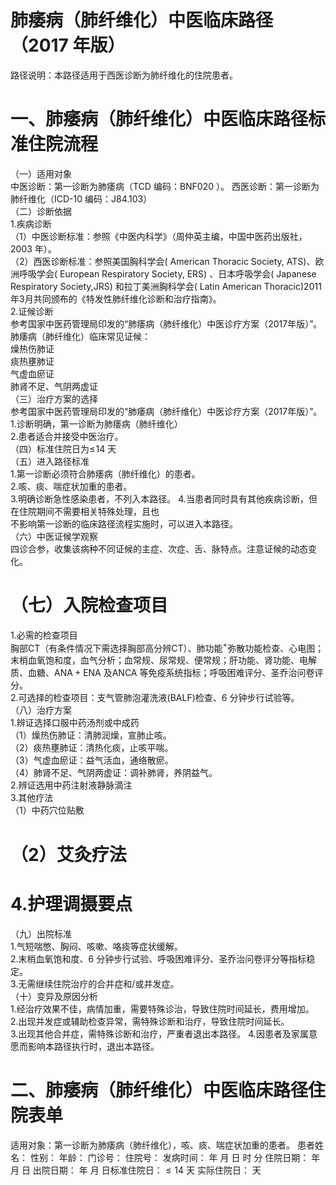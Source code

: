# 肺痿病（肺纤维化）中医临床路径  （2017 年版）  
路径说明：本路径适用于西医诊断为肺纤维化的住院患者。  
# 一、肺痿病（肺纤维化）中医临床路径标准住院流程  
（一）适用对象  
中医诊断：第一诊断为肺痿病（TCD 编码：BNF020 ）。 西医诊断：第一诊断为肺纤维化（ICD-10 编码：J84.103）  
（二）诊断依据  
1.疾病诊断  
（1）中医诊断标准：参照《中医内科学》（周仲英主编，中国中医药出版社，2003 年）。  
（2）西医诊断标准：参照美国胸科学会( American Thoracic Society, ATS)、欧洲呼吸学会( European Respiratory Society, ERS) 、日本呼吸学会( Japanese Respiratory Society,JRS) 和拉丁美洲胸科学会( Latin American Thoracic)2011年3月共同颁布的《特发性肺纤维化诊断和治疗指南》。  
2.证候诊断  
参考国家中医药管理局印发的“肺痿病（肺纤维化）中医诊疗方案（2017年版）”。  
肺痿病（肺纤维化）临床常见证候：  
燥热伤肺证  
痰热壅肺证  
气虚血瘀证  
肺肾不足、气阴两虚证  
（三）治疗方案的选择  
参考国家中医药管理局印发的“肺痿病（肺纤维化）中医诊疗方案（2017年版）”。  
1.诊断明确，第一诊断为肺痿病（肺纤维化）  
2.患者适合并接受中医治疗。  
（四）标准住院日为$\leqslant\!14$ 天  
（五）进入路径标准  
1.第一诊断必须符合肺痿病（肺纤维化）的患者。  
2.咳、痰、喘症状加重的患者。  
3.明确诊断急性感染患者，不列入本路径。 4.当患者同时具有其他疾病诊断，但在住院期间不需要相关特殊处理，且也  
不影响第一诊断的临床路径流程实施时，可以进入本路径。  
（六）中医证候学观察  
四诊合参，收集该病种不同证候的主症、次症、舌、脉特点。注意证候的动态变化。  
# （七）入院检查项目  
1.必需的检查项目  
胸部CT（有条件情况下需选择胸部高分辨CT）、肺功能$^+$弥散功能检查、心电图；末梢血氧饱和度，血气分析；血常规、尿常规、便常规；肝功能、肾功能、电解质、血糖、$\mathrm{ANA{+}E N A}$ 及ANCA 等免疫系统指标；呼吸困难评分、圣乔治问卷评分。  
2.可选择的检查项目：支气管肺泡灌洗液(BALF)检查、6 分钟步行试验等。  
（八）治疗方案  
1.辨证选择口服中药汤剂或中成药  
（1）燥热伤肺证：清肺润燥，宣肺止咳。  
（2）痰热壅肺证：清热化痰，止咳平喘。  
（3）气虚血瘀证：益气活血，通络散瘀。  
（4）肺肾不足、气阴两虚证：调补肺肾，养阴益气。  
2.辨证选用中药注射液静脉滴注  
3.其他疗法  
（1）中药穴位贴敷  
# （2）艾灸疗法  
# 4.护理调摄要点  
（九）出院标准  
1.气短喘憋、胸闷、咳嗽、咯痰等症状缓解。  
2.末梢血氧饱和度、6 分钟步行试验、呼吸困难评分、圣乔治问卷评分等指标稳定。  
3.无需继续住院治疗的合并症和/或并发症。  
（十）变异及原因分析  
1.经治疗效果不佳，病情加重，需要特殊诊治，导致住院时间延长，费用增加。  
2.出现并发症或辅助检查异常，需特殊诊断和治疗，导致住院时间延长。  
3.出现其他合并症，需特殊诊断和治疗，严重者退出本路径。 4.因患者及家属意愿而影响本路径执行时，退出本路径。  
# 二、肺痿病（肺纤维化）中医临床路径住院表单  
适用对象：第一诊断为肺痿病（肺纤维化），咳、痰、喘症状加重的患者。 患者姓名：          性别：    年龄：    门诊号：         住院号：            发病时间：   年  月  日  时  分  住院日期：   年  月  日 出院日期：   年  月   日标准住院日：${\leqslant}14$ 天              实际住院日：    天  
